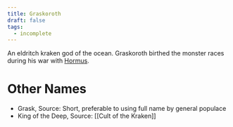 ```yaml
---
title: Graskoroth
draft: false
tags:
  - incomplete
---
```

An eldritch kraken god of the ocean. Graskoroth birthed the monster races during his war with [Hormus](Hormus.md).

# Other Names

- Grask, Source: Short, preferable to using full name by general populace
- King of the Deep, Source: [[Cult of the Kraken]]